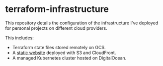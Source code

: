 # terraform-infrastructure

This repository details the configuration of the infrastructure I've deployed for
personal projects on different cloud providers.

This includes:

* Terraform state files stored remotely on GCS.
* A [static website](https://mdcurran.com) deployed with S3 and CloudFront.
* A managed Kubernetes cluster hosted on DigitalOcean.
